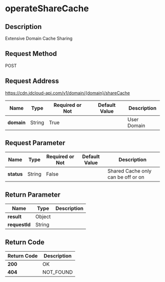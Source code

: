 # operateShareCache


## Description
Extensive Domain Cache Sharing

## Request Method
POST

## Request Address
https://cdn.jdcloud-api.com/v1/domain/{domain}/shareCache

|Name|Type|Required or Not|Default Value|Description|
|---|---|---|---|---|
|**domain**|String|True| |User Domain|

## Request Parameter
|Name|Type|Required or Not|Default Value|Description|
|---|---|---|---|---|
|**status**|String|False| |Shared Cache only can be off or on|


## Return Parameter
|Name|Type|Description|
|---|---|---|
|**result**|Object| |
|**requestId**|String| |


## Return Code
|Return Code|Description|
|---|---|
|**200**|OK|
|**404**|NOT_FOUND|
